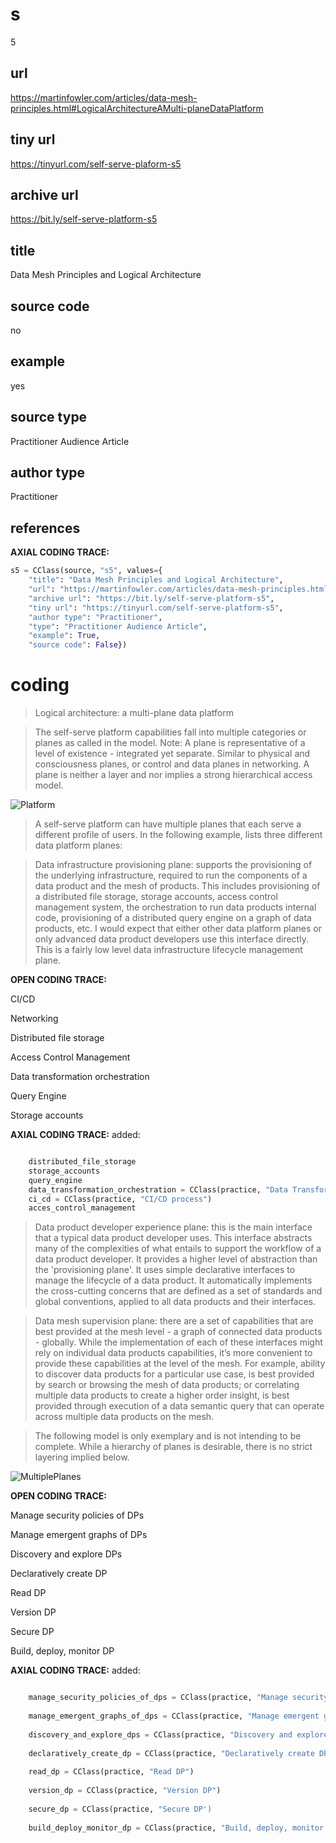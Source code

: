 # s 
5
## url
https://martinfowler.com/articles/data-mesh-principles.html#LogicalArchitectureAMulti-planeDataPlatform
## tiny url
https://tinyurl.com/self-serve-plaform-s5
## archive url
https://bit.ly/self-serve-platform-s5
## title
Data Mesh Principles and Logical Architecture
## source code
no
## example
yes
## source type 
Practitioner Audience Article
## author type
Practitioner
## references

**AXIAL CODING TRACE:**
``` python
s5 = CClass(source, "s5", values={
    "title": "Data Mesh Principles and Logical Architecture",
    "url": "https://martinfowler.com/articles/data-mesh-principles.html#LogicalArchitectureAMulti-planeDataPlatform",
    "archive url": "https://bit.ly/self-serve-platform-s5",
    "tiny url": "https://tinyurl.com/self-serve-platform-s5",
    "author type": "Practitioner",
    "type": "Practitioner Audience Article",
    "example": True,
    "source code": False})
```

# coding

> Logical architecture: a multi-plane data platform

> The self-serve platform capabilities fall into multiple categories or planes as called in the model. Note: A plane is representative of a level of existence - integrated yet separate. Similar to physical and consciousness planes, or control and data planes in networking. A plane is neither a layer and nor implies a strong hierarchical access model.

![Platform](https://martinfowler.com/articles/data-mesh-principles/platform-notation.png)

> A self-serve platform can have multiple planes that each serve a different profile of users. In the following example, lists three different data platform planes:

> Data infrastructure provisioning plane: supports the provisioning of the underlying infrastructure, required to run the components of a data product and the mesh of products. This includes provisioning of a distributed file storage, storage accounts, access control management system, the orchestration to run data products internal code, provisioning of a distributed query engine on a graph of data products, etc. I would expect that either other data platform planes or only advanced data product developers use this interface directly. This is a fairly low level data infrastructure lifecycle management plane.

**OPEN CODING TRACE:**

CI/CD

Networking

Distributed file storage

Access Control Management 

Data transformation orchestration

Query Engine

Storage accounts

**AXIAL CODING TRACE:**
added:
``` python

    distributed_file_storage
    storage_accounts
    query_engine
    data_transformation_orchestration = CClass(practice, "Data Transformation Orchestration")
    ci_cd = CClass(practice, "CI/CD process")
    acces_control_management
```

> Data product developer experience plane: this is the main interface that a typical data product developer uses. This interface abstracts many of the complexities of what entails to support the workflow of a data product developer. It provides a higher level of abstraction than the 'provisioning plane'. It uses simple declarative interfaces to manage the lifecycle of a data product. It automatically implements the cross-cutting concerns that are defined as a set of standards and global conventions, applied to all data products and their interfaces.

> Data mesh supervision plane: there are a set of capabilities that are best provided at the mesh level - a graph of connected data products - globally. While the implementation of each of these interfaces might rely on individual data products capabilities, it’s more convenient to provide these capabilities at the level of the mesh. For example, ability to discover data products for a particular use case, is best provided by search or browsing the mesh of data products; or correlating multiple data products to create a higher order insight, is best provided through execution of a data semantic query that can operate across multiple data products on the mesh.

> The following model is only exemplary and is not intending to be complete. While a hierarchy of planes is desirable, there is no strict layering implied below.

![MultiplePlanes](https://martinfowler.com/articles/data-mesh-principles/platform.png)

**OPEN CODING TRACE:**

Manage security policies of DPs

Manage emergent graphs of DPs

Discovery and explore DPs

Declaratively create DP

Read DP

Version DP

Secure DP

Build, deploy, monitor DP

**AXIAL CODING TRACE:**
added:
``` python

    manage_security_policies_of_dps = CClass(practice, "Manage security policies of DPs")
    
    manage_emergent_graphs_of_dps = CClass(practice, "Manage emergent graphs of DPs")
    
    discovery_and_explore_dps = CClass(practice, "Discovery and explore DPs") 
    
    declaratively_create_dp = CClass(practice, "Declaratively create DP")
    
    read_dp = CClass(practice, "Read DP")
    
    version_dp = CClass(practice, "Version DP")
    
    secure_dp = CClass(practice, "Secure DP') 
    
    build_deploy_monitor_dp = CClass(practice, "Build, deploy, monitor DP")
        
```








